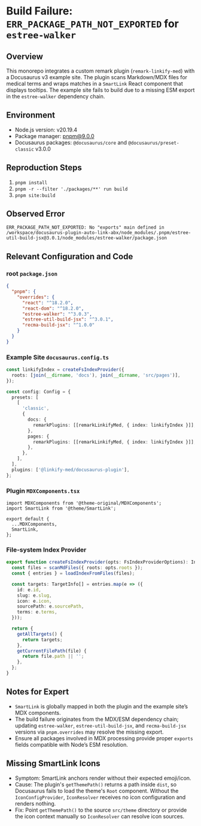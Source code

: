 # Build Failure: `ERR_PACKAGE_PATH_NOT_EXPORTED` for `estree-walker`

## Overview
This monorepo integrates a custom remark plugin (`remark-linkify-med`) with a Docusaurus v3 example site. The plugin scans Markdown/MDX files for medical terms and wraps matches in a `SmartLink` React component that displays tooltips. The example site fails to build due to a missing ESM export in the `estree-walker` dependency chain.

## Environment
- Node.js version: v20.19.4
- Package manager: pnpm@9.0.0
- Docusaurus packages: `@docusaurus/core` and `@docusaurus/preset-classic` v3.0.0

## Reproduction Steps
1. `pnpm install`
2. `pnpm -r --filter './packages/**' run build`
3. `pnpm site:build`

## Observed Error
```
ERR_PACKAGE_PATH_NOT_EXPORTED: No "exports" main defined in /workspace/docusaurus-plugin-auto-link-abx/node_modules/.pnpm/estree-util-build-jsx@3.0.1/node_modules/estree-walker/package.json
```

## Relevant Configuration and Code
### root `package.json`
```json
{
  "pnpm": {
    "overrides": {
      "react": "^18.2.0",
      "react-dom": "^18.2.0",
      "estree-walker": "^3.0.3",
      "estree-util-build-jsx": "^3.0.1",
      "recma-build-jsx": "^1.0.0"
    }
  }
}
```

### Example Site `docusaurus.config.ts`
```ts
const linkifyIndex = createFsIndexProvider({
  roots: [join(__dirname, 'docs'), join(__dirname, 'src/pages')],
});

const config: Config = {
  presets: [
    [
      'classic',
      {
        docs: {
          remarkPlugins: [[remarkLinkifyMed, { index: linkifyIndex }]],
        },
        pages: {
          remarkPlugins: [[remarkLinkifyMed, { index: linkifyIndex }]],
        },
      },
    ],
  ],
  plugins: ['@linkify-med/docusaurus-plugin'],
};
```

### Plugin `MDXComponents.tsx`
```tsx
import MDXComponents from '@theme-original/MDXComponents';
import SmartLink from '@theme/SmartLink';

export default {
  ...MDXComponents,
  SmartLink,
};
```

### File-system Index Provider
```ts
export function createFsIndexProvider(opts: FsIndexProviderOptions): IndexProvider {
  const files = scanMdFiles({ roots: opts.roots });
  const { entries } = loadIndexFromFiles(files);

  const targets: TargetInfo[] = entries.map(e => ({
    id: e.id,
    slug: e.slug,
    icon: e.icon,
    sourcePath: e.sourcePath,
    terms: e.terms,
  }));

  return {
    getAllTargets() {
      return targets;
    },
    getCurrentFilePath(file) {
      return file.path || '';
    },
  };
}
```

## Notes for Expert
- `SmartLink` is globally mapped in both the plugin and the example site’s MDX components.
- The build failure originates from the MDX/ESM dependency chain; updating `estree-walker`, `estree-util-build-jsx`, and `recma-build-jsx` versions via `pnpm.overrides` may resolve the missing export.
- Ensure all packages involved in MDX processing provide proper `exports` fields compatible with Node’s ESM resolution.

## Missing SmartLink Icons
- Symptom: SmartLink anchors render without their expected emoji/icon.
- Cause: The plugin's `getThemePath()` returns a path inside `dist`, so Docusaurus fails to load the theme's `Root` component. Without the `IconConfigProvider`, `IconResolver` receives no icon configuration and renders nothing.
- Fix: Point `getThemePath()` to the source `src/theme` directory or provide the icon context manually so `IconResolver` can resolve icon sources.
